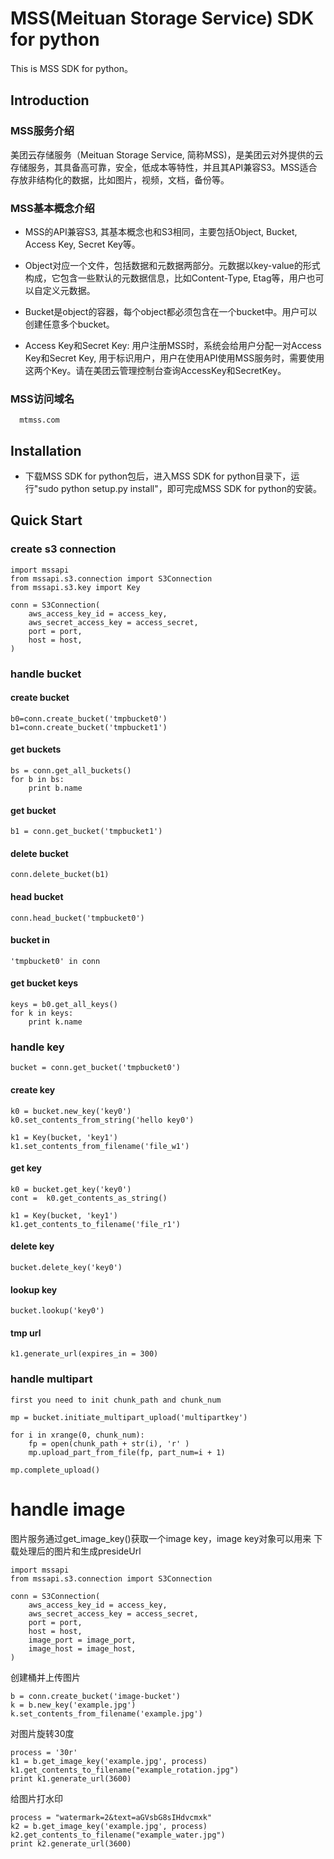 # MSS(Meituan Storage Service) SDK for python

This is MSS SDK for python。

## Introduction

### MSS服务介绍
美团云存储服务（Meituan Storage Service, 简称MSS)，是美团云对外提供的云存储服务，其具备高可靠，安全，低成本等特性，并且其API兼容S3。MSS适合存放非结构化的数据，比如图片，视频，文档，备份等。

### MSS基本概念介绍
* MSS的API兼容S3, 其基本概念也和S3相同，主要包括Object, Bucket, Access Key, Secret Key等。

* Object对应一个文件，包括数据和元数据两部分。元数据以key-value的形式构成，它包含一些默认的元数据信息，比如Content-Type, Etag等，用户也可以自定义元数据。

* Bucket是object的容器，每个object都必须包含在一个bucket中。用户可以创建任意多个bucket。

* Access Key和Secret Key: 用户注册MSS时，系统会给用户分配一对Access Key和Secret Key, 用于标识用户，用户在使用API使用MSS服务时，需要使用这两个Key。请在美团云管理控制台查询AccessKey和SecretKey。

### MSS访问域名

```
  mtmss.com
```

## Installation
* 下载MSS SDK for python包后，进入MSS SDK for python目录下，运行"sudo python setup.py install"，即可完成MSS SDK for python的安装。

## Quick Start

### create s3 connection

    import mssapi
    from mssapi.s3.connection import S3Connection
    from mssapi.s3.key import Key

    conn = S3Connection(
        aws_access_key_id = access_key,
        aws_secret_access_key = access_secret,
        port = port,
        host = host,
    )

### handle bucket

#### create bucket
    b0=conn.create_bucket('tmpbucket0')
    b1=conn.create_bucket('tmpbucket1')

#### get buckets
    bs = conn.get_all_buckets()
    for b in bs:
        print b.name

#### get bucket
    b1 = conn.get_bucket('tmpbucket1')

#### delete bucket
    conn.delete_bucket(b1)

#### head bucket
    conn.head_bucket('tmpbucket0')

#### bucket in
    'tmpbucket0' in conn

#### get bucket keys
    keys = b0.get_all_keys()
    for k in keys:
        print k.name

### handle key
    bucket = conn.get_bucket('tmpbucket0')

#### create key
    k0 = bucket.new_key('key0')
    k0.set_contents_from_string('hello key0')

    k1 = Key(bucket, 'key1')
    k1.set_contents_from_filename('file_w1')

#### get key
    k0 = bucket.get_key('key0')
    cont =  k0.get_contents_as_string()

    k1 = Key(bucket, 'key1')
    k1.get_contents_to_filename('file_r1')

#### delete key
    bucket.delete_key('key0')

#### lookup key
    bucket.lookup('key0')

#### tmp url
    k1.generate_url(expires_in = 300)

### handle multipart
    first you need to init chunk_path and chunk_num

    mp = bucket.initiate_multipart_upload('multipartkey')

    for i in xrange(0, chunk_num):
        fp = open(chunk_path + str(i), 'r' )
        mp.upload_part_from_file(fp, part_num=i + 1)

    mp.complete_upload()

# handle image
图片服务通过get_image_key()获取一个image key，image key对象可以用来
下载处理后的图片和生成presideUrl

    import mssapi
    from mssapi.s3.connection import S3Connection

    conn = S3Connection(
        aws_access_key_id = access_key,
        aws_secret_access_key = access_secret,
        port = port,
        host = host,
        image_port = image_port,
        image_host = image_host,
    )
    
创建桶并上传图片

    b = conn.create_bucket('image-bucket')
    k = b.new_key('example.jpg')
    k.set_contents_from_filename('example.jpg')

对图片旋转30度

    process = '30r'
    k1 = b.get_image_key('example.jpg', process)
    k1.get_contents_to_filename("example_rotation.jpg")
    print k1.generate_url(3600)

给图片打水印

    process = "watermark=2&text=aGVsbG8sIHdvcmxk"
    k2 = b.get_image_key('example.jpg', process)
    k2.get_contents_to_filename("example_water.jpg")
    print k2.generate_url(3600)
